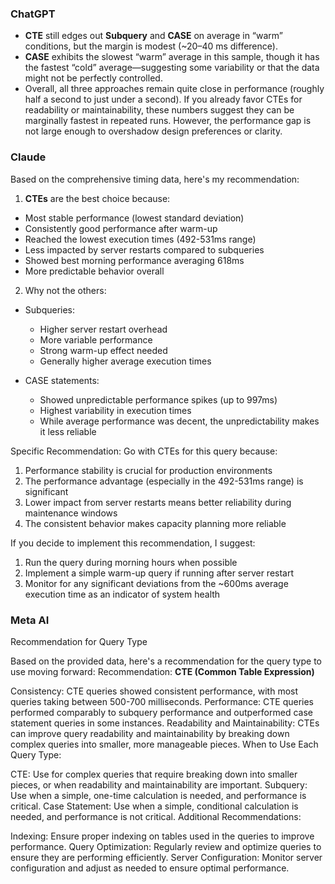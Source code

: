 
### ChatGPT

- **CTE** still edges out **Subquery** and **CASE** on average in “warm” conditions, but the margin is modest (~20–40 ms difference).  
- **CASE** exhibits the slowest “warm” average in this sample, though it has the fastest “cold” average—suggesting some variability or that the data might not be perfectly controlled.  
- Overall, all three approaches remain quite close in performance (roughly half a second to just under a second). If you already favor CTEs for readability or maintainability, these numbers suggest they can be marginally fastest in repeated runs. However, the performance gap is not large enough to overshadow design preferences or clarity.


### Claude

Based on the comprehensive timing data, here's my recommendation:

1. **CTEs** are the best choice because:
- Most stable performance (lowest standard deviation)
- Consistently good performance after warm-up
- Reached the lowest execution times (492-531ms range)
- Less impacted by server restarts compared to subqueries
- Showed best morning performance averaging 618ms
- More predictable behavior overall

2. Why not the others:
- Subqueries:
  * Higher server restart overhead
  * More variable performance
  * Strong warm-up effect needed
  * Generally higher average execution times

- CASE statements:
  * Showed unpredictable performance spikes (up to 997ms)
  * Highest variability in execution times
  * While average performance was decent, the unpredictability makes it less reliable

Specific Recommendation:
Go with CTEs for this query because:
1. Performance stability is crucial for production environments
2. The performance advantage (especially in the 492-531ms range) is significant
3. Lower impact from server restarts means better reliability during maintenance windows
4. The consistent behavior makes capacity planning more reliable

If you decide to implement this recommendation, I suggest:
1. Run the query during morning hours when possible
2. Implement a simple warm-up query if running after server restart
3. Monitor for any significant deviations from the ~600ms average execution time as an indicator of system health

### Meta AI

Recommendation for Query Type

Based on the provided data, here's a recommendation for the query type to use moving forward:
Recommendation: **CTE (Common Table Expression)**

Consistency: CTE queries showed consistent performance, with most queries taking between 500-700 milliseconds.
Performance: CTE queries performed comparably to subquery performance and outperformed case statement queries in some instances.
Readability and Maintainability: CTEs can improve query readability and maintainability by breaking down complex queries into smaller, more manageable pieces.
When to Use Each Query Type:

CTE: Use for complex queries that require breaking down into smaller pieces, or when readability and maintainability are important.
Subquery: Use when a simple, one-time calculation is needed, and performance is critical.
Case Statement: Use when a simple, conditional calculation is needed, and performance is not critical.
Additional Recommendations:

Indexing: Ensure proper indexing on tables used in the queries to improve performance.
Query Optimization: Regularly review and optimize queries to ensure they are performing efficiently.
Server Configuration: Monitor server configuration and adjust as needed to ensure optimal performance.